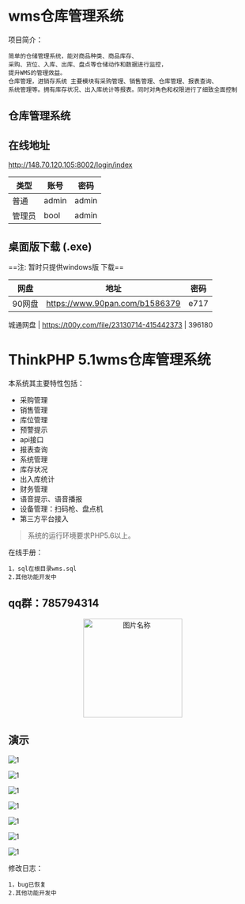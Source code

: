 # wms仓库管理系统
项目简介：
     
    简单的仓储管理系统，能对商品种类、商品库存、
    采购、货位、入库、出库、盘点等仓储动作和数据进行监控，
    提升WMS的管理效益。
    仓库管理，进销存系统 主要模块有采购管理、销售管理、仓库管理、报表查询、
    系统管理等。拥有库存状况、出入库统计等报表。同时对角色和权限进行了细致全面控制

## 仓库管理系统

## 在线地址 

http://148.70.120.105:8002/login/index


类型| 账号 | 密码
---|---|---
普通|admin | admin
管理员|bool | admin



<!-- ## 默认分支

https://github.com/bool1993/xenon-wms -->

## 桌面版下载  (.exe)
==注: 暂时只提供windows版 下载==

网盘 | 地址 | 密码 
---|---|---
90网盘 | https://www.90pan.com/b1586379 | e717

城通网盘 | https://t00y.com/file/23130714-415442373 | 396180




ThinkPHP 5.1wms仓库管理系统
==============================
本系统其主要特性包括：

 + 采购管理
 + 销售管理
 + 库位管理
 + 预警提示
 + api接口
 + 报表查询
 + 系统管理
 + 库存状况
 + 出入库统计
 + 财务管理
 + 语音提示、语音播报
 + 设备管理：扫码枪、盘点机
 + 第三方平台接入

> 系统的运行环境要求PHP5.6以上。

在线手册：
    
    1，sql在根目录wms.sql
    2.其他功能开发中
## qq群：785794314

<div  align="center">    
  <img src="./demo/qq.png" width = "200" alt="图片名称" align=center />
</div>



## 演示
![1](./demo/1.gif)

![1](./demo/20171229163116.png)

![1](./demo/20171229163127.png)

![1](./demo/20171229163140.png)

![1](./demo/20171229185301.png)

![1](./demo/20171230124816.png)

![1](./demo/20171230124819.png)



修改日志：
    
    1，bug已恢复
    2.其他功能开发中
